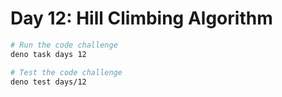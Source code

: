 # Day 12: Hill Climbing Algorithm

```sh
# Run the code challenge
deno task days 12

# Test the code challenge
deno test days/12
```
